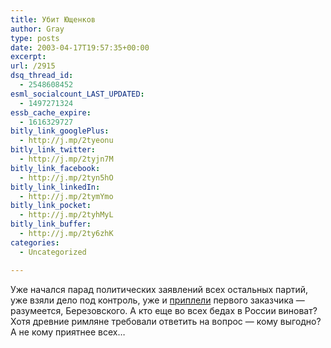 ```yaml
---
title: Убит Ющенков
author: Gray
type: posts
date: 2003-04-17T19:57:35+00:00
excerpt:
url: /2915
dsq_thread_id:
  - 2548608452
esml_socialcount_LAST_UPDATED:
  - 1497271324
essb_cache_expire:
  - 1616329727
bitly_link_googlePlus:
  - http://j.mp/2tyeonu
bitly_link_twitter:
  - http://j.mp/2tyjn7M
bitly_link_facebook:
  - http://j.mp/2tyn5hO
bitly_link_linkedIn:
  - http://j.mp/2tymYmo
bitly_link_pocket:
  - http://j.mp/2tyhMyL
bitly_link_buffer:
  - http://j.mp/2ty6zhK
categories:
  - Uncategorized

---
```








Уже начался парад политических заявлений всех остальных партий, уже взяли дело под контроль, уже и <a href="http://top.rbc.ru/index.shtml?/news/daythemes/2003/04/17/17225503_bod.shtml" target="_blank">приплели</a> первого заказчика &#8212; разумеется, Березовского. А кто еще во всех бедах в России виноват?  
Хотя древние римляне требовали ответить на вопрос &#8212; кому выгодно? А не кому приятнее всех&#8230;